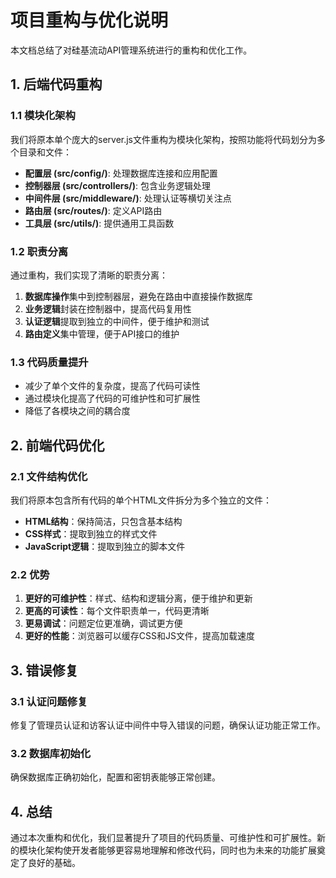 # 项目重构与优化说明

本文档总结了对硅基流动API管理系统进行的重构和优化工作。

## 1. 后端代码重构

### 1.1 模块化架构
我们将原本单个庞大的server.js文件重构为模块化架构，按照功能将代码划分为多个目录和文件：

- **配置层 (src/config/)**: 处理数据库连接和应用配置
- **控制器层 (src/controllers/)**: 包含业务逻辑处理
- **中间件层 (src/middleware/)**: 处理认证等横切关注点
- **路由层 (src/routes/)**: 定义API路由
- **工具层 (src/utils/)**: 提供通用工具函数

### 1.2 职责分离
通过重构，我们实现了清晰的职责分离：

1. **数据库操作**集中到控制器层，避免在路由中直接操作数据库
2. **业务逻辑**封装在控制器中，提高代码复用性
3. **认证逻辑**提取到独立的中间件，便于维护和测试
4. **路由定义**集中管理，便于API接口的维护

### 1.3 代码质量提升
- 减少了单个文件的复杂度，提高了代码可读性
- 通过模块化提高了代码的可维护性和可扩展性
- 降低了各模块之间的耦合度

## 2. 前端代码优化

### 2.1 文件结构优化
我们将原本包含所有代码的单个HTML文件拆分为多个独立的文件：

- **HTML结构**：保持简洁，只包含基本结构
- **CSS样式**：提取到独立的样式文件
- **JavaScript逻辑**：提取到独立的脚本文件

### 2.2 优势
1. **更好的可维护性**：样式、结构和逻辑分离，便于维护和更新
2. **更高的可读性**：每个文件职责单一，代码更清晰
3. **更易调试**：问题定位更准确，调试更方便
4. **更好的性能**：浏览器可以缓存CSS和JS文件，提高加载速度

## 3. 错误修复

### 3.1 认证问题修复
修复了管理员认证和访客认证中间件中导入错误的问题，确保认证功能正常工作。

### 3.2 数据库初始化
确保数据库正确初始化，配置和密钥表能够正常创建。

## 4. 总结

通过本次重构和优化，我们显著提升了项目的代码质量、可维护性和可扩展性。新的模块化架构使开发者能够更容易地理解和修改代码，同时也为未来的功能扩展奠定了良好的基础。